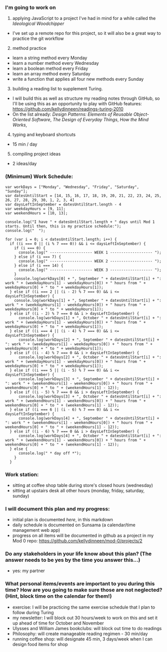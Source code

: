 ### I'm going to work on
1. applying JavaScript to a project I've had in mind for a while called the *Ideological Woodchipper*

- I've set up a remote repo for this project, so it will also be a great way to practice the git workflow

2. method practice

- learn a string method every Monday
- learn a number method every Wednesday
- learn a boolean method every Friday
- learn an array method every Saturday
- write a function that applies all four new methods every Sunday

3. building a reading list to supplement Turing.

- I will build this as well as structure my reading notes through GitHub, so I'll be using this as an opportunity to play with GitHub features: https://github.com/kellydinneen/readings-turing-2010
- On the list already: *Design Patterns: Elements of Reusable Object-Oriented Software*, *The Design of Everyday Things*, *How the Mind Works*,

4. typing and keyboard shortcuts

- 15 min / day

5. compiling project ideas

- 2 ideas/day

### (Minimum) Work Schedule:
```
var workDays = ["Monday", "Wednesday", "Friday", "Saturday", "Sunday"];
var datesUntilStart = [14, 15, 16, 17, 18, 19, 20, 21, 22, 23, 24, 25, 26, 27, 28, 29, 30, 1, 2, 3, 4]
var daysLeftInSeptember = datesUntilStart.length - 4
var weekdayHours = [9, 11];
var weekendHours = [10, 13];

console.log("I have " + datesUntilStart.length + " days until Mod 1 starts. Until then, this is my practice schedule:");
console.log("  ");

for (var i = 0; i < datesUntilStart.length; i++) {
  if ((i === 0 || (i % 7 === 0)) && i <= daysLeftInSeptember) {
    if (i === 0) {
      console.log(" ------------------- WEEK 1 ------------------- ");
    } else if (i === 7) {
      console.log(" ------------------- WEEK 2 ------------------- ");
    } else if (i === 14) {
      console.log(" ------------------- WEEK 3 ------------------- ");
    }
    console.log(workDays[0] + ", September " + datesUntilStart[i] + ": work " + (weekdayHours[1] - weekdayHours[0]) + " hours from " + weekdayHours[0] + " to " + weekdayHours[1]);
  } else if ((i === 2 || (i - 2) % 7 === 0) && i <= daysLeftInSeptember) {
    console.log(workDays[1] + ", September " + datesUntilStart[i] + ": work " + (weekdayHours[1] - weekdayHours[0]) + " hours from " + weekdayHours[0] + " to " + weekdayHours[1]);
  } else if ((i - 2) % 7 === 0 && i > daysLeftInSeptember) {
      console.log(workDays[1] + ", October " + datesUntilStart[i] + ": work " + (weekdayHours[1] - weekdayHours[0]) + " hours from " + weekdayHours[0] + " to " + weekdayHours[1]);
  } else if ((i === 4 || (i - 4) % 7 === 0) && i <= daysLeftInSeptember) {
      console.log(workDays[2] + ", September " + datesUntilStart[i] + ": work " + (weekdayHours[1] - weekdayHours[0]) + " hours from " + weekdayHours[0] + " to " + weekdayHours[1]);
  } else if ((i - 4) % 7 === 0 && i > daysLeftInSeptember) {
      console.log(workDays[2] + ", October " + datesUntilStart[i] + ": work " + (weekdayHours[1] - weekdayHours[0]) + " hours from " + weekdayHours[0] + " to " + weekdayHours[1]);
  } else if ((i === 5 || (i - 5) % 7 === 0) && i <= daysLeftInSeptember) {
      console.log(workDays[3] + ", September " + datesUntilStart[i] + ": work " + (weekendHours[1] - weekendHours[0]) + " hours from " + weekendHours[0] + " to " + (weekendHours[1] - 12));
  } else if ((i - 5) % 7 === 0 && i > daysLeftInSeptember) {
      console.log(workDays[3] + ", October " + datesUntilStart[i] + ": work " + (weekendHours[1] - weekendHours[0]) + " hours from " + weekendHours[0] + " to " + (weekendHours[1] - 12));
  } else if ((i === 6 || (i - 6) % 7 === 0) && i <= daysLeftInSeptember) {
      console.log(workDays[4] + ", September " + datesUntilStart[i] + ": work " + (weekendHours[1] - weekendHours[0]) + " hours from " + weekendHours[0] + " to " + (weekendHours[1] - 12));
  } else if ((i - 6) % 7 === 0 && i > daysLeftInSeptember) {
      console.log(workDays[4] + ", October " + datesUntilStart[i] + ": work " + (weekendHours[1] - weekendHours[0]) + " hours from " + weekendHours[0] + " to " + (weekendHours[1] - 12));
  } else {
      console.log(" * day off *");
    }
  }
```

### Work station:

- sitting at coffee shop table during store's closed hours (wednesday)
- sitting at upstairs desk all other hours (monday, friday, saturday, sunday)

### I will document this plan and my progress:

- initial plan is documented *here*, in this markdown
- daily schedule is documented on Sunsama (a calendar/time management web app)
- progress on all items will be documented in github as a project in my Mod 0 repo: https://github.com/kellydinneen/mod-0/projects/2

### Do any stakeholders in your life know about this plan? (The answer needs to be yes by the time you answer this...)

- yes: my partner

### What personal items/events are important to you during this time? How are you going to make sure those are not neglected? (Hint, block time on the calendar for them!)

- exercise: I will be practicing the same exercise schedule that I plan to follow during Turing
- my newsletter: I will block out 30 hours/week to work on this and set it up ahead of time for October and November
- Ulysses and William James bookclubs: will block out time to do readings
- Philosophy: will create manageable reading regimen - 30 min/day
- running coffee shop: will designate 45 min, 3 days/week when I can design food items for shop
